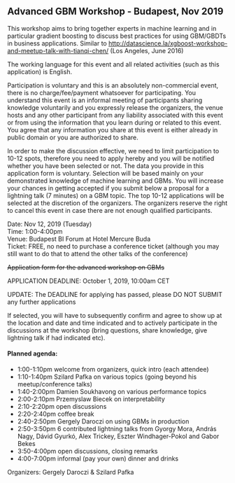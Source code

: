 ## Advanced GBM Workshop - Budapest, Nov 2019

This workshop aims to bring together experts in machine learning and in particular gradient boosting to discuss best practices for using GBM/GBDTs in business applications. Similar to http://datascience.la/xgboost-workshop-and-meetup-talk-with-tianqi-chen/ (Los Angeles, June 2016)

The working language for this event and all related activities (such as this application) is English. 

Participation is voluntary and this is an absolutely non-commercial event, there is no charge/fee/payment whatsoever for participating. You understand this event is an informal meeting of participants sharing knowledge voluntarily and you expressly release the organizers, the venue hosts and any other participant from any liability associated with this event or from using the information that you learn during or related to this event. You agree that any information you share at this event is either already in public domain or you are authorized to share. 

In order to make the discussion effective, we need to limit participation to 10-12 spots, therefore you need to apply hereby and you will be notified whether you have been selected or not. The data you provide in this application form is voluntary. Selection will be based mainly on your demonstrated knowledge of machine learning and GBMs. You will increase your chances in getting accepted if you submit below a proposal for a lightning talk (7 minutes) on a GBM topic. The top 10-12 applications will be selected at the discretion of the organizers. The organizers reserve the right to cancel this event in case there are not enough qualified participants.

Date: Nov 12, 2019 (Tuesday) <br>
Time: 1:00-4:00pm <br>
Venue: Budapest BI Forum at Hotel Mercure Buda <br>
Ticket: FREE, no need to purchase a conference ticket (although you may still want to do that to attend the other talks of the conference)

~~Application form for the advanced workshop on GBMs~~

APPLICATION DEADLINE: October 1, 2019, 10:00am CET

UPDATE: The DEADLINE for applying has passed, please DO NOT SUBMIT any further applications

If selected, you will have to subsequently confirm and agree to show up at the location and date and time indicated and to actively participate in the discussions at the workshop (bring questions, share knowledge, give lightning talk if had indicated etc).

#### Planned agenda: 
* 1:00-1:10pm welcome from organizers, quick intro (each attendee) 
* 1:10-1:40pm Szilard Pafka on various topics (going beyond his meetup/conference talks)
* 1:40-2:00pm Damien Soukhavong on various performance topics
* 2:00-2:10pm Przemyslaw Biecek on interpretability
* 2:10-2:20pm open discussions
* 2:20-2:40pm coffee break 
* 2:40-2:50pm Gergely Daroczi on using GBMs in production
* 2:50-3:50pm 6 contributed lightning talks from Gyorgy Mora, András Nagy, Dávid Gyurkó, Alex Trickey, Eszter Windhager-Pokol and Gabor Bekes 
* 3:50-4:00pm open discussions, closing remarks 
* 4:00-7:00pm informal (pay your own) dinner and drinks

Organizers: Gergely Daroczi & Szilard Pafka
